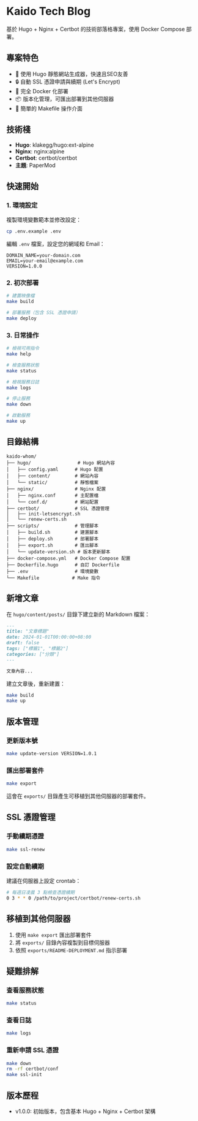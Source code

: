 # Kaido Tech Blog

基於 Hugo + Nginx + Certbot 的技術部落格專案，使用 Docker Compose 部署。

## 專案特色

- 🚀 使用 Hugo 靜態網站生成器，快速且SEO友善
- 🔒 自動 SSL 憑證申請與續期 (Let's Encrypt)
- 🐳 完全 Docker 化部署
- 📦 版本化管理，可匯出部署到其他伺服器
- 🔧 簡單的 Makefile 操作介面

## 技術棧

- **Hugo**: klakegg/hugo:ext-alpine
- **Nginx**: nginx:alpine
- **Certbot**: certbot/certbot
- **主題**: PaperMod

## 快速開始

### 1. 環境設定

複製環境變數範本並修改設定：

```bash
cp .env.example .env
```

編輯 `.env` 檔案，設定您的網域和 Email：

```env
DOMAIN_NAME=your-domain.com
EMAIL=your-email@example.com
VERSION=1.0.0
```

### 2. 初次部署

```bash
# 建置映像檔
make build

# 部署服務（包含 SSL 憑證申請）
make deploy
```

### 3. 日常操作

```bash
# 檢視可用指令
make help

# 檢查服務狀態
make status

# 檢視服務日誌
make logs

# 停止服務
make down

# 啟動服務
make up
```

## 目錄結構

```
kaido-whom/
├── hugo/                 # Hugo 網站內容
│   ├── config.yaml      # Hugo 配置
│   ├── content/         # 網站內容
│   └── static/          # 靜態檔案
├── nginx/               # Nginx 配置
│   ├── nginx.conf       # 主配置檔
│   └── conf.d/          # 網站配置
├── certbot/             # SSL 憑證管理
│   ├── init-letsencrypt.sh
│   └── renew-certs.sh
├── scripts/             # 管理腳本
│   ├── build.sh         # 建置腳本
│   ├── deploy.sh        # 部署腳本
│   ├── export.sh        # 匯出腳本
│   └── update-version.sh # 版本更新腳本
├── docker-compose.yml   # Docker Compose 配置
├── Dockerfile.hugo      # 自訂 Dockerfile
├── .env                 # 環境變數
└── Makefile            # Make 指令
```

## 新增文章

在 `hugo/content/posts/` 目錄下建立新的 Markdown 檔案：

```markdown
---
title: "文章標題"
date: 2024-01-01T00:00:00+08:00
draft: false
tags: ["標籤1", "標籤2"]
categories: ["分類"]
---

文章內容...
```

建立文章後，重新建置：

```bash
make build
make up
```

## 版本管理

### 更新版本號

```bash
make update-version VERSION=1.0.1
```

### 匯出部署套件

```bash
make export
```

這會在 `exports/` 目錄產生可移植到其他伺服器的部署套件。

## SSL 憑證管理

### 手動續期憑證

```bash
make ssl-renew
```

### 設定自動續期

建議在伺服器上設定 crontab：

```bash
# 每週日凌晨 3 點檢查憑證續期
0 3 * * 0 /path/to/project/certbot/renew-certs.sh
```

## 移植到其他伺服器

1. 使用 `make export` 匯出部署套件
2. 將 `exports/` 目錄內容複製到目標伺服器
3. 依照 `exports/README-DEPLOYMENT.md` 指示部署

## 疑難排解

### 查看服務狀態
```bash
make status
```

### 查看日誌
```bash
make logs
```

### 重新申請 SSL 憑證
```bash
make down
rm -rf certbot/conf
make ssl-init
```

## 版本歷程

- v1.0.0: 初始版本，包含基本 Hugo + Nginx + Certbot 架構